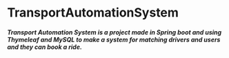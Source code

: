 # TransportAutomationSystem

##### Transport Automation System is a project made in Spring boot and using Thymeleaf and MySQL to make a system for matching drivers and users and they can book a ride.
